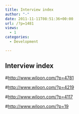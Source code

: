 ```yaml
---
title: Interview index
author: "-"
date: 2011-11-11T08:51:36+00:00
url: /?p=1481
views:
  - 1
categories:
  - Development

---
```

## Interview index
#http://www.wiloon.com/?p=4781

#http://www.wiloon.com/?p=4219

#http://www.wiloon.com/?p=4117

#http://www.wiloon.com/?p=19